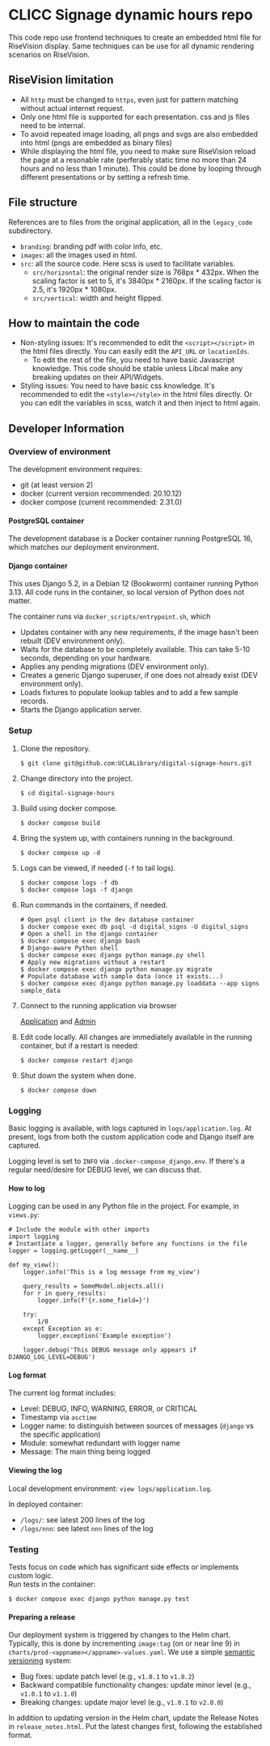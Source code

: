 # CLICC Signage dynamic hours repo

This code repo use frontend techniques to create an embedded html file for RiseVision display. Same techniques can be use for all dynamic rendering scenarios on RiseVision.

## RiseVision limitation

- All `http` must be changed to `https`, even just for pattern matching without actual internet request.
- Only one html file is supported for each presentation. css and js files need to be internal.
- To avoid repeated image loading, all pngs and svgs are also embedded into html (pngs are embedded as binary files)
- While displaying the html file, you need to make sure RiseVision reload the page at a resonable rate (perferably static time no more than 24 hours and no less than 1 minute). This could be done by looping through different presentations or by setting a refresh time.

## File structure

References are to files from the original application, all in the `legacy_code` subdirectory.
- `branding`: branding pdf with color info, etc.
- `images`: all the images used in html.
- `src`: all the source code. Here scss is used to facilitate variables.
  - `src/horizontal`: the original render size is 768px \* 432px. When the scaling factor is set to 5, it's 3840px \* 2160px. If the scaling factor is 2.5, it's 1920px \* 1080px.
  - `src/vertical`: width and height flipped.

## How to maintain the code

- Non-styling issues: It's recommended to edit the `<script></script>` in the html files directly. You can easily edit the `API_URL` or `locationIds`.
  - To edit the rest of the file, you need to have basic Javascript knowledge. This code should be stable unless Libcal make any breaking updates on their API/Widgets.
- Styling issues: You need to have basic css knowledge. It's recommended to edit the `<style></style>` in the html files directly. Or you can edit the variables in scss, watch it and then inject to html again.

## Developer Information

### Overview of environment

The development environment requires:
* git (at least version 2)
* docker (current version recommended: 20.10.12)
* docker compose (current recommended: 2.31.0)

#### PostgreSQL container

The development database is a Docker container running PostgreSQL 16, which matches our deployment environment.

#### Django container

This uses Django 5.2, in a Debian 12 (Bookworm) container running Python 3.13.  All code
runs in the container, so local version of Python does not matter.

The container runs via `docker_scripts/entrypoint.sh`, which
* Updates container with any new requirements, if the image hasn't been rebuilt (DEV environment only).
* Waits for the database to be completely available.  This can take 5-10 seconds, depending on your hardware.
* Applies any pending migrations (DEV environment only).
* Creates a generic Django superuser, if one does not already exist (DEV environment only).
* Loads fixtures to populate lookup tables and to add a few sample records.
* Starts the Django application server.

### Setup
1. Clone the repository.

   ```$ git clone git@github.com:UCLALibrary/digital-signage-hours.git```

2. Change directory into the project.

   ```$ cd digital-signage-hours```

3. Build using docker compose.

   ```$ docker compose build```

4. Bring the system up, with containers running in the background.

   ```$ docker compose up -d```

5. Logs can be viewed, if needed (`-f` to tail logs).

   ```
   $ docker compose logs -f db
   $ docker compose logs -f django
   ```

6. Run commands in the containers, if needed.

   ```
   # Open psql client in the dev database container
   $ docker compose exec db psql -d digital_signs -U digital_signs
   # Open a shell in the django container
   $ docker compose exec django bash
   # Django-aware Python shell
   $ docker compose exec django python manage.py shell
   # Apply new migrations without a restart
   $ docker compose exec django python manage.py migrate
   # Populate database with sample data (once it exists...)
   $ docker compose exec django python manage.py loaddata --app signs sample_data
   ```
7. Connect to the running application via browser

   [Application](http://127.0.0.1:8000) and [Admin](http://127.0.0.1:8000/admin)

8. Edit code locally.  All changes are immediately available in the running container, but if a restart is needed:

   ```$ docker compose restart django```

9. Shut down the system when done.

   ```$ docker compose down```

### Logging

Basic logging is available, with logs captured in `logs/application.log`.  At present, logs from both the custom application code and Django itself are captured.

Logging level is set to `INFO` via `.docker-compose_django.env`.  If there's a regular need/desire for DEBUG level, we can discuss that.

#### How to log

Logging can be used in any Python file in the project.  For example, in `views.py`:
```
# Include the module with other imports
import logging
# Instantiate a logger, generally before any functions in the file
logger = logging.getLogger(__name__)

def my_view():
    logger.info('This is a log message from my_view')

    query_results = SomeModel.objects.all()
    for r in query_results:
        logger.info(f'{r.some_field=}')

    try:
        1/0
    except Exception as e:
        logger.exception('Example exception')

    logger.debug('This DEBUG message only appears if DJANGO_LOG_LEVEL=DEBUG')
```
#### Log format
The current log format includes:
* Level: DEBUG, INFO, WARNING, ERROR, or CRITICAL
* Timestamp via `asctime`
* Logger name: to distinguish between sources of messages (`django` vs the specific application)
* Module: somewhat redundant with logger name
* Message: The main thing being logged

#### Viewing the log
Local development environment: `view logs/application.log`.

In deployed container:
* `/logs/`: see latest 200 lines of the log
* `/logs/nnn`: see latest `nnn` lines of the log

### Testing

Tests focus on code which has significant side effects or implements custom logic.  
Run tests in the container:

```$ docker compose exec django python manage.py test```

#### Preparing a release

Our deployment system is triggered by changes to the Helm chart.  Typically, this is done by incrementing `image:tag` (on or near line 9) in `charts/prod-<appname></appname>-values.yaml`.  We use a simple [semantic versioning](https://semver.org/) system:
* Bug fixes: update patch level (e.g., `v1.0.1` to `v1.0.2`)
* Backward compatible functionality changes: update minor level (e.g., `v1.0.1` to `v1.1.0`)
* Breaking changes: update major level (e.g., `v1.0.1` to `v2.0.0`)

In addition to updating version in the Helm chart, update the Release Notes in `release_notes.html`.  Put the latest changes first, following the established format.
